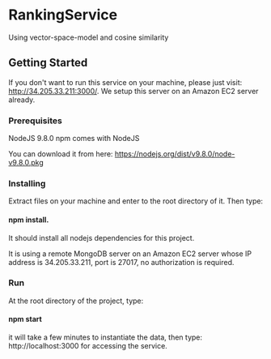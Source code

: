 # RankingService

Using vector-space-model and cosine similarity

## Getting Started

If you don't want to run this service on your machine, please just visit: http://34.205.33.211:3000/. We setup this server on an Amazon EC2 server already.

### Prerequisites

NodeJS 9.8.0
npm comes with NodeJS

You can download it from here:
https://nodejs.org/dist/v9.8.0/node-v9.8.0.pkg

### Installing

Extract files on your machine and enter to the root directory of it. Then type: 
#### npm install.
It should install all nodejs dependencies for this project.

It is using a remote MongoDB server on an Amazon EC2 server whose IP address is 34.205.33.211, port is 27017, no authorization is required.

### Run
At the root directory of the project, type:
#### npm start

it will take a few minutes to instantiate the data, then type:
http://localhost:3000
for accessing the service.
